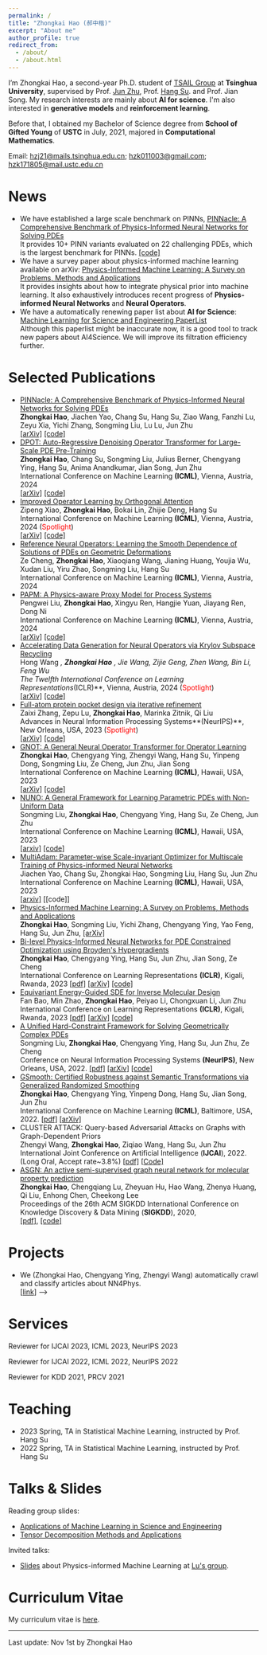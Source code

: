 ```yaml
---
permalink: /
title: "Zhongkai Hao (郝中楷)"
excerpt: "About me"
author_profile: true
redirect_from: 
  - /about/
  - /about.html
---
```


I’m Zhongkai Hao, a second-year Ph.D. student of [TSAIL Group](https://ml.cs.tsinghua.edu.cn/index.html)  at **Tsinghua University**, supervised by Prof. [Jun Zhu](https://ml.cs.tsinghua.edu.cn/~jun/index.shtml), Prof. [Hang Su](https://www.suhangss.me/). and Prof. Jian Song.  My research interests are mainly about  **AI for science**. I'm also interested in **generative models** and **reinforcement learning**.  

Before that, I obtained my Bachelor of Science degree from **School of Gifted Young** of **USTC** in July, 2021, majored in **Computational Mathematics**.

Email: hzj21@mails.tsinghua.edu.cn; hzk011003@gmail.com; hzk171805@mail.ustc.edu.cn

# News
- We have established a large scale benchmark on PINNs,
  [PINNacle: A Comprehensive Benchmark of Physics-Informed Neural Networks for Solving PDEs](https://arxiv.org/abs/2306.08827)<br>
  It provides 10+ PINN variants evaluated on 22 challenging PDEs, which is the largest benchmark for PINNs. [\[code\]](https://github.com/i207M/PINNacle)<br>
- We have a survey paper about physics-informed machine learning available on arXiv:
  [Physics-Informed Machine Learning: A Survey on Problems, Methods and Applications](https://arxiv.org/pdf/2211.08064.pdf)<br>
  It provides insights about how to integrate physical prior into machine learning. It also exhaustively introduces recent progress of **Physics-informed Neural Networks** and **Neural Operators**.<br>
- We have a automatically renewing paper list about **AI for Science**: 
  [Machine Learning for Science and Engineering PaperList](https://ml.cs.tsinghua.edu.cn/~zhongkai/papers/ml4phys_paperlist.txt)<br>
  Although this paperlist might be inaccurate now, it is a good tool to track new papers about AI4Science. We will improve its filtration efficiency further.

Selected Publications
======


* [PINNacle: A Comprehensive Benchmark of Physics-Informed Neural Networks for Solving PDEs](https://arxiv.org/abs/2306.08827)<br>
**Zhongkai Hao**, Jiachen Yao, Chang Su, Hang Su, Ziao Wang, Fanzhi Lu, Zeyu Xia, Yichi Zhang, Songming Liu, Lu Lu, Jun Zhu<br>
[\[arXiv\]](https://arxiv.org/pdf/2306.08827.pdf) [\[code\]](https://github.com/i207M/PINNacle)<br>
* [DPOT: Auto-Regressive Denoising Operator Transformer for Large-Scale PDE Pre-Training](https://arxiv.org/pdf/2403.03542)<br>
**Zhongkai Hao**, Chang Su, Songming Liu, Julius Berner, Chengyang Ying, Hang Su, Anima Anandkumar, Jian Song, Jun Zhu<br>
International Conference on Machine Learning **(ICML)**, Vienna, Austria, 2024<br>
[\[arXiv\]](https://arxiv.org/abs/2403.03542) [\[code\]](https://github.com/thu-ml/DPOT)<br>
* [Improved Operator Learning by Orthogonal Attention](https://arxiv.org/pdf/2310.12487)<br>
Zipeng Xiao, **Zhongkai Hao**, Bokai Lin, Zhijie Deng, Hang Su<br>
International Conference on Machine Learning **(ICML)**, Vienna, Austria, 2024 (<span style="color:red;">Spotlight</span>)<br>
[\[arXiv\]](https://arxiv.org/abs/2310.12487) [\[code\]](https://github.com/zhijie-group/Orthogonal-Neural-operator)<br>
* [Reference Neural Operators: Learning the Smooth Dependence of Solutions of PDEs on Geometric Deformations](https://proceedings.mlr.press/v235/cheng24c.html)<br>
Ze Cheng, **Zhongkai Hao**, Xiaoqiang Wang, Jianing Huang, Youjia Wu, Xudan Liu, Yiru Zhao, Songming Liu, Hang Su<br>
International Conference on Machine Learning **(ICML)**, Vienna, Austria, 2024<br>
* [PAPM: A Physics-aware Proxy Model for Process Systems](https://arxiv.org/html/2407.05232v1)<br>
Pengwei Liu, **Zhongkai Hao**, Xingyu Ren, Hangjie Yuan, Jiayang Ren, Dong Ni<br>
International Conference on Machine Learning **(ICML)**, Vienna, Austria, 2024<br>
[\[arXiv\]](https://web3.arxiv.org/abs/2407.05232) [\[code\]](https://github.com/pengwei07/PAPM)<br>
* [Accelerating Data Generation for Neural Operators via Krylov Subspace Recycling](https://arxiv.org/pdf/2401.09516)<br>
Hong Wang *, **Zhongkai Hao** *, Jie Wang, Zijie Geng, Zhen Wang, Bin Li, Feng Wu<br>
The Twelfth International Conference on Learning Representations**(ICLR)**, Vienna, Austria, 2024 (<span style="color:red;">Spotlight</span>) <br>
[\[arXiv\]](https://arxiv.org/abs/2401.09516) [\[code\]](https://github.com/wanghong1700/NO-DataGen-SKR)<br>
* [Full-atom protein pocket design via iterative refinement](https://proceedings.neurips.cc/paper_files/paper/2023/file/365a6f71486ecdfa7eb8d61cbe168782-Paper-Conference.pdf)<br>
Zaixi Zhang, Zepu Lu, **Zhongkai Hao**, Marinka Zitnik, Qi Liu<br>
Advances in Neural Information Processing Systems**(NeurIPS)**, New Orleans, USA, 2023 (<span style="color:red;">Spotlight</span>) <br>
[\[arXiv\]](https://arxiv.org/abs/2310.02553) [\[code\]](https://github.com/zaixizhang/FAIR)<br>
* [GNOT: A General Neural Operator Transformer for Operator Learning](https://arxiv.org/abs/2302.14376)<br>
  **Zhongkai Hao**, Chengyang Ying, Zhengyi Wang, Hang Su, Yinpeng Dong, Songming Liu, Ze Cheng, Jun Zhu, Jian Song<br>
  International Conference on Machine Learning **(ICML)**, Hawaii, USA, 2023<br>
  [\[arXiv\]](https://arxiv.org/pdf/2302.14376.pdf) [\[code\]](https://github.com/HaoZhongkai/GNOT)<br>
* [NUNO: A General Framework for Learning Parametric PDEs with Non-Uniform Data](https://arxiv.org/abs/2305.18694)<br>
  Songming Liu, **Zhongkai Hao**, Chengyang Ying, Hang Su, Ze Cheng, Jun Zhu<br>
  International Conference on Machine Learning **(ICML)**, Hawaii, USA, 2023<br>
  [[arxiv]](https://arxiv.org/pdf/2305.18694.pdf) [[code]](https://github.com/thu-ml/NUNO)<br>
* [MultiAdam: Parameter-wise Scale-invariant Optimizer for Multiscale Training of Physics-informed Neural Networks](https://arxiv.org/abs/2306.02816)<br>
  Jiachen Yao, Chang Su, Zhongkai Hao, Songming Liu, Hang Su, Jun Zhu<br>
  International Conference on Machine Learning **(ICML)**, Hawaii, USA, 2023<br>
  [[arxiv]](https://arxiv.org/pdf/2306.02816.pdf) [[code]]<br>
* [Physics-Informed Machine Learning: A Survey on Problems, Methods and Applications](https://arxiv.org/pdf/2211.08064.pdf)<br>
  **Zhongkai Hao**, Songming Liu, Yichi Zhang, Chengyang Ying, Yao Feng, Hang Su, Jun Zhu, [\[arXiv\]](https://arxiv.org/pdf/2211.08064.pdf)<br>
* [Bi-level Physics-Informed Neural Networks for PDE Constrained Optimization using Broyden's Hypergradients](https://openreview.net/forum?id=kkpL4zUXtiw) <br>
  **Zhongkai Hao**, Chengyang Ying, Hang Su, Jun Zhu, Jian Song, Ze Cheng<br>
  International Conference on Learning Representations **(ICLR)**, Kigali, Rwanda, 2023 [\[pdf\]](https://openreview.net/pdf?id=kkpL4zUXtiw) [\[arXiv\]](https://arxiv.org/pdf/2209.07075.pdf) [\[code\]](https://github.com/HaoZhongkai/Bi-level-PINN)<br>
* [Equivariant Energy-Guided SDE for Inverse Molecular Design](https://openreview.net/forum?id=r0otLtOwYW)<br>
  Fan Bao, Min Zhao, **Zhongkai Hao**, Peiyao Li, Chongxuan Li, Jun Zhu<br>
  International Conference on Learning Representations **(ICLR)**, Kigali, Rwanda, 2023 [\[pdf\]](https://openreview.net/pdf?id=r0otLtOwYW) [\[arXiv\]](https://arxiv.org/pdf/2209.15408.pdf) [\[code\]](https://github.com/gracezhao1997/EEGSDE)<br>
* [A Unified Hard-Constraint Framework for Solving Geometrically Complex PDEs](https://openreview.net/forum?id=GNt5ntEGjD3)<br>
  Songming Liu, **Zhongkai Hao**, Chengyang Ying, Hang Su, Jun Zhu, Ze Cheng<br>
  Conference on Neural Information Processing Systems **(NeurIPS)**, New Orleans, USA, 2022. [\[pdf\]](https://openreview.net/pdf?id=GNt5ntEGjD3) [\[arXiv\]](https://arxiv.org/pdf/2210.03526.pdf) [\[code\]](https://github.com/csuastt/hardconstraint)<br>
* [GSmooth: Certified Robustness against Semantic Transformations via Generalized Randomized Smoothing](https://proceedings.mlr.press/v162/hao22c)<br>
  **Zhongkai Hao**, Chengyang Ying, Yinpeng Dong, Hang Su, Jian Song, Jun Zhu<br>
  International Conference on Machine Learning **(ICML)**, Baltimore, USA, 2022. [\[pdf\]](https://proceedings.mlr.press/v162/hao22c/hao22c.pdf) [\[arXiv\]](https://arxiv.org/pdf/2206.04310.pdf)<br>
* CLUSTER ATTACK: Query-based Adversarial Attacks on Graphs with Graph-Dependent Priors<br>
  Zhengyi Wang, **Zhongkai Hao**, Ziqiao Wang, Hang Su, Jun Zhu<br>
  International Joint Conference on Artificial Intelligence (**IJCAI**), 2022. (Long Oral, Accept rate~3.8%) [[pdf\]](https://arxiv.org/abs/2109.13069) [[Code\]](https://github.com/thuwzy/Cluster-Attack)<br>
* [ASGN: An active semi-supervised graph neural network for molecular property prediction](https://arxiv.org/pdf/2007.03196.pdf)<br>
  **Zhongkai Hao**, Chengqiang Lu, Zheyuan Hu, Hao Wang, Zhenya Huang, Qi Liu, Enhong Chen, Cheekong Lee<br>
  Proceedings of the 26th ACM SIGKDD International Conference on Knowledge Discovery & Data Mining (**SIGKDD**), 2020,<br>
  [\[pdf\]](https://arxiv.org/pdf/2007.03196.pdf), [\[code\]](https://github.com/HaoZhongkai/AS_Molecule)<br>

Projects
======
* We (Zhongkai Hao, Chengyang Ying, Zhengyi Wang) automatically crawl and classify articles about NN4Phys.<br>
\[[link](https://ml.cs.tsinghua.edu.cn/~zhongkai/papers/ml4phys_paperlist.txt)\] -->

Services
======
Reviewer for IJCAI 2023, ICML 2023, NeurIPS 2023

Reviewer for IJCAI 2022, ICML 2022, NeurIPS 2022

Reviewer for KDD 2021, PRCV 2021

Teaching
======
* 2023 Spring, TA in Statistical Machine Learning, instructed by Prof. Hang Su
* 2022 Spring, TA in Statistical Machine Learning, instructed by Prof. Hang Su

Talks & Slides
======
Reading group slides:
* [Applications of Machine Learning in Science and Engineering](files/reading_meeting1.pdf)
* [Tensor Decomposition Methods and Applications](files/reading_meeting2.pdf)

Invited talks:

- [Slides](files/piml_survey_report.pdf) about Physics-informed Machine Learning at [Lu's group](https://lu.seas.upenn.edu/).



# Curriculum Vitae

My curriculum vitae  is [here](files/CV_ZhongkaiHao202310.pdf).






***
Last update: Nov 1st by Zhongkai Hao
